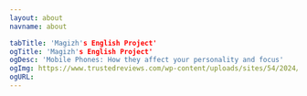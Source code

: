 ```yaml
---
layout: about
navname: about

tabTitle: 'Magizh's English Project'
ogTitle: 'Magizh's English Project'
ogDesc: 'Mobile Phones: How they affect your personality and focus'
ogImg: https://www.trustedreviews.com/wp-content/uploads/sites/54/2024/10/Best-smartphone-2024-2.jpg
ogURL:
---
```

